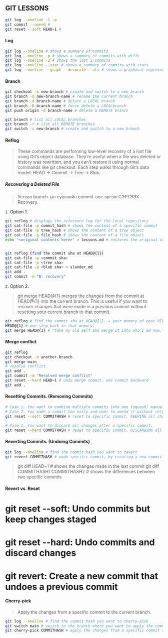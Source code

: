 ## GIT LESSONS

```bash
git log --oneline -1 -p
git commit --amend #
git reset --soft HEAD~1 #
```

#### Log

```bash
git log --oneline # shows a summary of commits
git log --oneline -p # shows a summary of commits with diffs
git log --oneline -2 # shows the last 2 commits
git log --oneline --stat # shows a summary of commits with stats
git log --oneline --graph --decorate --all # shows a graphical representation of the commit
```

#### Branch

```bash
git checkout -b new-branch # create and switch to a new branch
git branch -m new-branch-name # rename the current branch
git branch -d branch-name # delete a LOCAL branch
git branch -D branch-name # force delete a LOCALbranch
git push origin -d branch-name # delete a REMOTE branch

git branch # list all LOCAL branches
git branch -r # list all REMOTE branches
git switch -c new-branch # create and switch to a new branch
```

#### Reflog

> These commands are performing low-level recovery of a lost file using Git’s object database. They’re useful when a file was deleted or history was rewritten, and you can’t restore it using normal commands like git checkout. Each step walks through Git’s data model: HEAD → Commit → Tree → Blob.

##### Recovering a Deleted File

> Устсан branch-ын сүүлчийн commit-оос эргэж СЭРГЭЭХ - Recovery.

`1`. Option 1.

```bash
git reflog # displays the reference log for the local repository
git cat-file -p commit_hash # shows the content of a specific commit
git cat-file -p tree_hash # shows the content of a tree object
git cat-file -p file_hash # shows the content of a file object
echo "<original contents here>" > lessons.md # restores the original contents of lessons.md


git reflog (find the commit sha at HEAD@{1})
git cat-file -p <commit sha>
git cat-file -p <tree sha>
git cat-file -p <blob sha> > slander.md
git add .
git commit -m "B: recovery"
```

`2`. Option 2.

> git merge HEAD@{1} merges the changes from the commit at HEAD@{1} into the current branch. This is useful if you want to recover changes that were made in a previous commit without resetting your current branch to that commit.

```bash
git reflog # find the commit sha at HEAD@{1}. = your memory of past HEAD positions.
HEAD@{1} # one step back in that memory.
git merge HEAD@{1} # "take my old self and merge it into who I am now."
```

#### Merge conflict

```bash
git reflog
git checkout -b another-branch
git merge main
# resolve conflict
git add .
git commit -m "Resolved merge conflict"
git reset --hard HEAD~1 # undo merge commit. one commit backward
git add .
```

#### Resetting Commits. (Removing Commits)

```bash
# Case 1. You want to combine multiple commits into one (squash) manually.
# Case 2. You made a commit too early and want to amend it without retyping everything.
git reset --soft COMMITHASH # reset to specific commit, KEEPING all changes after it.

# Case 1. You want to discard all changes after a specific commit.
git reset --hard COMMITHASH # reset to specific commit, DISCARDING all changes after it. But DANGEROUS!. It would be deleted FOREVER!.
```

#### Reverting Commits. (Undoing Commits)

```bash
git log --oneline # find the commit hash you want to revert
git revert COMMITHASH # undo specific commit, by creating a new commit that reverses the changes made in the specified commit
```

> git diff HEAD~1 # shows the changes made in the last commit
> git diff COMMITHASH1 COMMITHASH2 # shows the differences between two specific commits

#### Revert vs. Reset

# git reset --soft: Undo commits but keep changes staged

# git reset --hard: Undo commits and discard changes

# git revert: Create a new commit that undoes a previous commit

#### Cherry-pick

> Apply the changes from a specific commit to the current branch.

```bash
git log --oneline # find the commit hash you want to cherry-pick
git switch main # switch to the branch where you want to apply the commit
git cherry-pick COMMITHASH # apply the changes from a specific commit to the current branch
```
